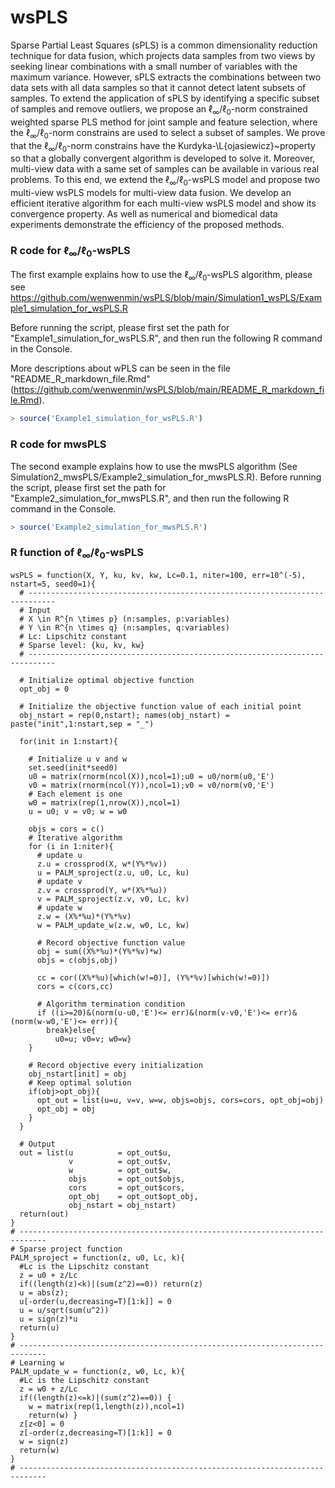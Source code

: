 # wsPLS
Sparse Partial Least Squares (sPLS) is a common dimensionality reduction technique for data fusion,
which projects data samples from two views by seeking linear combinations with a small number of variables with the maximum variance.
However, sPLS extracts the combinations between two data sets with all data samples so that it cannot detect latent subsets of samples.
To extend the application of sPLS by identifying a specific subset of samples and remove outliers,
we propose an $\ell_\infty/\ell_0$-norm constrained weighted sparse PLS method for joint sample and feature selection,
where the $\ell_\infty/\ell_0$-norm constrains are used to select a subset of samples.
We prove that the $\ell_\infty/\ell_0$-norm constrains have the Kurdyka-\L{ojasiewicz}~property so that a globally convergent algorithm is developed to solve it.
Moreover, multi-view data with a same set of samples can be available in various real problems.
To this end, we extend the $\ell_\infty/\ell_0$-wsPLS model and propose two multi-view wsPLS models for multi-view data fusion.
We develop an efficient iterative algorithm for each multi-view wsPLS model and show its convergence property.
As well as numerical and biomedical data experiments demonstrate the efficiency of the proposed methods.

### R code for $\ell_\infty/\ell_0$-wsPLS
The first example explains how to use the $\ell_\infty/\ell_0$-wsPLS algorithm, please see https://github.com/wenwenmin/wsPLS/blob/main/Simulation1_wsPLS/Example1_simulation_for_wsPLS.R

Before running the script, please first set the path for "Example1_simulation_for_wsPLS.R",
and then run the following R command in the Console. 

More descriptions about wPLS can be seen in the file "README_R_markdown_file.Rmd"(https://github.com/wenwenmin/wsPLS/blob/main/README_R_markdown_file.Rmd).


``` r
> source('Example1_simulation_for_wsPLS.R') 
```

### R code for mwsPLS
The second example explains how to use the mwsPLS algorithm (See Simulation2_mwsPLS/Example2_simulation_for_mwsPLS.R). 
Before running the script, please first set the path for "Example2_simulation_for_mwsPLS.R",
and then run the following R command in the Console. 

``` r
> source('Example2_simulation_for_mwsPLS.R') 
```


### R function of $\ell_\infty/\ell_0$-wsPLS
```{r cars}
wsPLS = function(X, Y, ku, kv, kw, Lc=0.1, niter=100, err=10^(-5), nstart=5, seed0=1){
  # ----------------------------------------------------------------------------
  # Input
  # X \in R^{n \times p} (n:samples, p:variables)
  # Y \in R^{n \times q} (n:samples, q:variables)
  # Lc: Lipschitz constant
  # Sparse level: {ku, kv, kw}
  # ----------------------------------------------------------------------------
  
  # Initialize optimal objective function
  opt_obj = 0
  
  # Initialize the objective function value of each initial point
  obj_nstart = rep(0,nstart); names(obj_nstart) = paste("init",1:nstart,sep = "_")
  
  for(init in 1:nstart){
    
    # Initialize u v and w
    set.seed(init*seed0)
    u0 = matrix(rnorm(ncol(X)),ncol=1);u0 = u0/norm(u0,'E')
    v0 = matrix(rnorm(ncol(Y)),ncol=1);v0 = v0/norm(v0,'E')
    # Each element is one
    w0 = matrix(rep(1,nrow(X)),ncol=1)
    u = u0; v = v0; w = w0
    
    objs = cors = c()
    # Iterative algorithm
    for (i in 1:niter){
      # update u
      z.u = crossprod(X, w*(Y%*%v))
      u = PALM_sproject(z.u, u0, Lc, ku)
      # update v
      z.v = crossprod(Y, w*(X%*%u))
      v = PALM_sproject(z.v, v0, Lc, kv) 
      # update w
      z.w = (X%*%u)*(Y%*%v)
      w = PALM_update_w(z.w, w0, Lc, kw)
      
      # Record objective function value
      obj = sum((X%*%u)*(Y%*%v)*w)
      objs = c(objs,obj)
      
      cc = cor((X%*%u)[which(w!=0)], (Y%*%v)[which(w!=0)])
      cors = c(cors,cc)
      
      # Algorithm termination condition
      if ((i>=20)&(norm(u-u0,'E')<= err)&(norm(v-v0,'E')<= err)&(norm(w-w0,'E')<= err)){
        break}else{
          u0=u; v0=v; w0=w}
    }
    
    # Record objective every initialization
    obj_nstart[init] = obj
    # Keep optimal solution
    if(obj>opt_obj){
      opt_out = list(u=u, v=v, w=w, objs=objs, cors=cors, opt_obj=obj)
      opt_obj = obj
    }
  }
  
  # Output
  out = list(u          = opt_out$u, 
             v          = opt_out$v, 
             w          = opt_out$w, 
             objs       = opt_out$objs,
             cors       = opt_out$cors,			 
             opt_obj    = opt_out$opt_obj,
             obj_nstart = obj_nstart)
  return(out)
}
# ----------------------------------------------------------------------------
# Sparse project function
PALM_sproject = function(z, u0, Lc, k){
  #Lc is the Lipschitz constant
  z = u0 + z/Lc
  if((length(z)<k)|(sum(z^2)==0)) return(z)  
  u = abs(z);
  u[-order(u,decreasing=T)[1:k]] = 0
  u = u/sqrt(sum(u^2))
  u = sign(z)*u
  return(u) 
}
# ----------------------------------------------------------------------------
# Learning w
PALM_update_w = function(z, w0, Lc, k){
  #Lc is the Lipschitz constant
  z = w0 + z/Lc
  if((length(z)<=k)|(sum(z^2)==0)) {
    w = matrix(rep(1,length(z)),ncol=1)
    return(w) }
  z[z<0] = 0
  z[-order(z,decreasing=T)[1:k]] = 0
  w = sign(z)
  return(w) 
}
# ----------------------------------------------------------------------------
```
